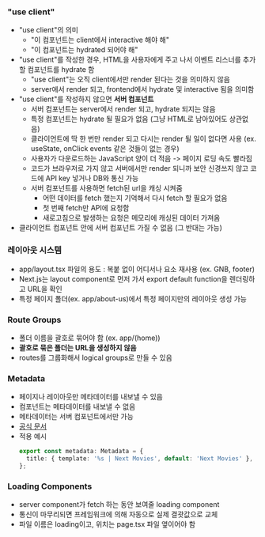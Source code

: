 ### "use client"

- "use client"의 의미
  - "이 컴포넌트는 client에서 interactive 해야 해"
  - "이 컴포넌트는 hydrated 되어야 해"
- "use client"를 작성한 경우, HTML을 사용자에게 주고 나서 이벤트 리스너를 추가할 컴포넌트를 hydrate 함
  - "use client"는 오직 client에서만 render 된다는 것을 의미하지 않음
  - server에서 render 되고, frontend에서 hydrate 및 interactive 됨을 의미함
- "use client"를 작성하지 않으면 **서버 컴포넌트**
  - 서버 컴포넌트는 server에서 render 되고, hydrate 되지는 않음
  - 특정 컴포넌트는 hydrate 될 필요가 없음 (그냥 HTML로 남아있어도 상관없음)
  - 클라이언트에 딱 한 번만 render 되고 다시는 render 될 일이 없다면 사용 (ex. useState, onClick events 같은 것들이 없는 경우)
  - 사용자가 다운로드하는 JavaScript 양이 더 적음 -> 페이지 로딩 속도 빨라짐
  - 코드가 브라우저로 가지 않고 서버에서만 render 되니까 보안 신경쓰지 않고 코드에 API key 넣거나 DB와 통신 가능
  - 서버 컴포넌트를 사용하면 fetch된 url을 캐싱 시켜줌
    - 어떤 데이터를 fetch 했는지 기억해서 다시 fetch 할 필요가 없음
    - 첫 번째 fetch만 API에 요청함
    - 새로고침으로 발생하는 요청은 메모리에 캐싱된 데이터 가져옴
- 클라이언트 컴포넌트 안에 서버 컴포넌트 가질 수 없음 (그 반대는 가능)

### 레이아웃 시스템

- app/layout.tsx 파일의 용도 : 복붙 없이 어디서나 요소 재사용 (ex. GNB, footer)
- Next.js는 layout component로 먼저 가서 export default function을 렌더링하고 URL을 확인
- 특정 페이지 폴더(ex. app/about-us)에서 특정 페이지만의 레이아웃 생성 가능

### Route Groups

- 폴더 이름을 괄호로 묶어야 함 (ex. app/(home))
- **괄호로 묶은 폴더는 URL을 생성하지 않음**
- routes를 그룹화해서 logical groups로 만들 수 있음

### Metadata

- 페이지나 레이아웃만 메타데이터를 내보낼 수 있음
- 컴포넌트는 메타데이터를 내보낼 수 없음
- 메타데이터는 서버 컴포넌트에서만 가능
- [공식 문서](https://nextjs.org/docs/app/api-reference/functions/generate-metadata)
- 적용 예시
  ```typescript
  export const metadata: Metadata = {
    title: { template: '%s | Next Movies', default: 'Next Movies' },
  };
  ```

### Loading Components

- server component가 fetch 하는 동안 보여줄 loading component
- 통신이 마무리되면 프레임워크에 의해 자동으로 실제 결괏값으로 교체
- 파일 이름은 loading이고, 위치는 page.tsx 파일 옆이어야 함
